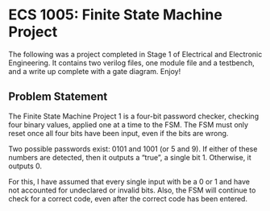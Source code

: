 # ECS 1005: Finite State Machine Project

The following was a project completed in Stage 1 of Electrical and Electronic Engineering. It contains two verilog files, one module file and a testbench, and a write up complete with a gate diagram. Enjoy!

## Problem Statement 
The Finite State Machine Project 1 is a four-bit password checker, checking four binary values, applied one at a time to the FSM. The FSM must only reset once all four bits have been input, even if the bits are wrong.  

Two possible passwords exist: 0101 and 1001 (or 5 and 9). If either of these numbers are detected, then it outputs a “true”, a single bit 1. Otherwise, it outputs 0. 

For this, I have assumed that every single input with be a 0 or 1 and have not accounted for undeclared or invalid bits. Also, the FSM will continue to check for a correct code, even after the correct code has been entered.
